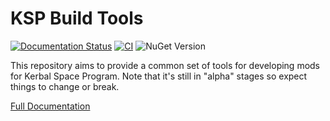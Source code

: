 KSP Build Tools
===============

[![Documentation Status](https://readthedocs.org/projects/kspbuildtools/badge/?version=latest)](https://kspbuildtools.readthedocs.io/en/latest/?badge=latest)
[![CI](https://github.com/KSPModdingLibs/KSPBuildTools/actions/workflows/internal-ci.yml/badge.svg)](https://github.com/KSPModdingLibs/KSPBuildTools/actions/workflows/internal-ci.yml)
![NuGet Version](https://img.shields.io/nuget/vpre/KSPBuildTools)

This repository aims to provide a common set of tools for developing mods for Kerbal Space Program. Note that it's still in "alpha" stages so expect things to change or break.

[Full Documentation](https://kspbuildtools.readthedocs.io/en/docs/index.html)
